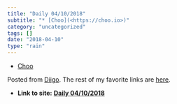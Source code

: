 ```yaml
---
title: "Daily 04/10/2018"
subtitle: "* [Choo](<https://choo.io>)"
category: "uncategorized"
tags: []
date: "2018-04-10"
type: "rain"
---
```

* [Choo](<https://choo.io>)

Posted from [Diigo](<https://www.diigo.com>). The rest of my favorite links
are [here](<https://www.diigo.com/user/pitosalas>).


* **Link to site:** **[Daily 04/10/2018](None)**